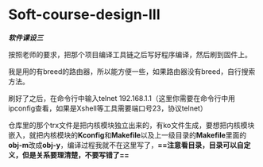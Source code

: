 # Soft-course-design-III
 ***软件课设三***

按照老师的要求，把那个项目编译工具链之后写好程序编译，然后刷到固件上。

我是用的有breed的路由器，所以能方便一些，如果路由器没有breed，自行搜索方法。

刷好了之后，在命令行中输入telnet 192.168.1.1（这里你需要在命令行中用ipconfig查看，如果是Xshell等工具需要端口号23，协议telnet）

仓库里的那个trx文件是把内核模块独立出来的，有ko文件生成，要想把内核模块嵌入，就把内核模块的**Kconfig**和**Makefile**以及上一级目录的**Makefile**里面的**obj-m**改成**obj-y**，编译过程我就不在这里写了，**==注意看目录，目录可以自定义，但是关系要理清楚，不要写错了==**

